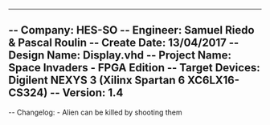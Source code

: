 ----------------------------------------------------------------------------------
-- Company:         HES-SO
-- Engineer:        Samuel Riedo & Pascal Roulin
-- Create Date:     13/04/2017
-- Design Name:     Display.vhd
-- Project Name:    Space Invaders - FPGA Edition
-- Target Devices:  Digilent NEXYS 3 (Xilinx Spartan 6 XC6LX16-CS324)
-- Version:         1.4
----------------------------------------------------------------------------------
-- Changelog:       - Alien can be killed by shooting them